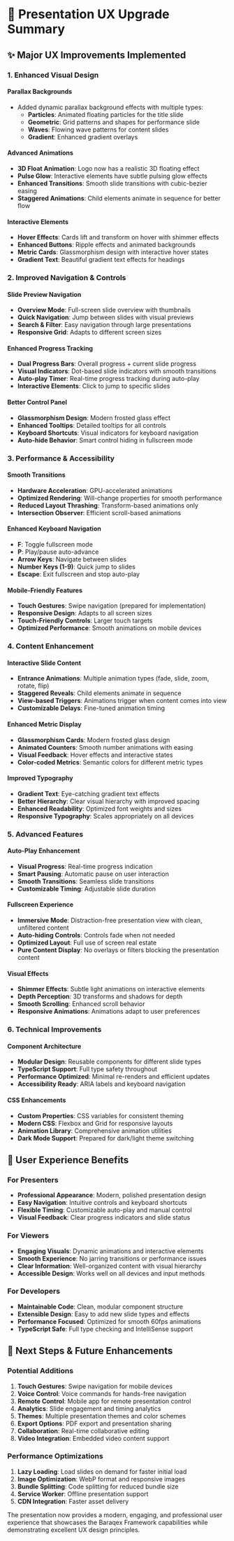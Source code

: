 # 🎨 Presentation UX Upgrade Summary

## ✨ Major UX Improvements Implemented

### 1. **Enhanced Visual Design**

#### **Parallax Backgrounds**
- Added dynamic parallax background effects with multiple types:
  - **Particles**: Animated floating particles for the title slide
  - **Geometric**: Grid patterns and shapes for performance slide
  - **Waves**: Flowing wave patterns for content slides
  - **Gradient**: Enhanced gradient overlays

#### **Advanced Animations**
- **3D Float Animation**: Logo now has a realistic 3D floating effect
- **Pulse Glow**: Interactive elements have subtle pulsing glow effects
- **Enhanced Transitions**: Smooth slide transitions with cubic-bezier easing
- **Staggered Animations**: Child elements animate in sequence for better flow

#### **Interactive Elements**
- **Hover Effects**: Cards lift and transform on hover with shimmer effects
- **Enhanced Buttons**: Ripple effects and animated backgrounds
- **Metric Cards**: Glassmorphism design with interactive hover states
- **Gradient Text**: Beautiful gradient text effects for headings

### 2. **Improved Navigation & Controls**

#### **Slide Preview Navigation**
- **Overview Mode**: Full-screen slide overview with thumbnails
- **Quick Navigation**: Jump between slides with visual previews
- **Search & Filter**: Easy navigation through large presentations
- **Responsive Grid**: Adapts to different screen sizes

#### **Enhanced Progress Tracking**
- **Dual Progress Bars**: Overall progress + current slide progress
- **Visual Indicators**: Dot-based slide indicators with smooth transitions
- **Auto-play Timer**: Real-time progress tracking during auto-play
- **Interactive Elements**: Click to jump to specific slides

#### **Better Control Panel**
- **Glassmorphism Design**: Modern frosted glass effect
- **Enhanced Tooltips**: Detailed tooltips for all controls
- **Keyboard Shortcuts**: Visual indicators for keyboard navigation
- **Auto-hide Behavior**: Smart control hiding in fullscreen mode

### 3. **Performance & Accessibility**

#### **Smooth Transitions**
- **Hardware Acceleration**: GPU-accelerated animations
- **Optimized Rendering**: Will-change properties for smooth performance
- **Reduced Layout Thrashing**: Transform-based animations only
- **Intersection Observer**: Efficient scroll-based animations

#### **Enhanced Keyboard Navigation**
- **F**: Toggle fullscreen mode
- **P**: Play/pause auto-advance
- **Arrow Keys**: Navigate between slides
- **Number Keys (1-9)**: Quick jump to slides
- **Escape**: Exit fullscreen and stop auto-play

#### **Mobile-Friendly Features**
- **Touch Gestures**: Swipe navigation (prepared for implementation)
- **Responsive Design**: Adapts to all screen sizes
- **Touch-Friendly Controls**: Larger touch targets
- **Optimized Performance**: Smooth animations on mobile devices

### 4. **Content Enhancement**

#### **Interactive Slide Content**
- **Entrance Animations**: Multiple animation types (fade, slide, zoom, rotate, flip)
- **Staggered Reveals**: Child elements animate in sequence
- **View-based Triggers**: Animations trigger when content comes into view
- **Customizable Delays**: Fine-tuned animation timing

#### **Enhanced Metric Display**
- **Glassmorphism Cards**: Modern frosted glass design
- **Animated Counters**: Smooth number animations with easing
- **Visual Feedback**: Hover effects and interactive states
- **Color-coded Metrics**: Semantic colors for different metric types

#### **Improved Typography**
- **Gradient Text**: Eye-catching gradient text effects
- **Better Hierarchy**: Clear visual hierarchy with improved spacing
- **Enhanced Readability**: Optimized font weights and sizes
- **Responsive Typography**: Scales appropriately on all devices

### 5. **Advanced Features**

#### **Auto-Play Enhancement**
- **Visual Progress**: Real-time progress indication
- **Smart Pausing**: Automatic pause on user interaction
- **Smooth Transitions**: Seamless slide transitions
- **Customizable Timing**: Adjustable slide duration

#### **Fullscreen Experience**
- **Immersive Mode**: Distraction-free presentation view with clean, unfiltered content
- **Auto-hiding Controls**: Controls fade when not needed
- **Optimized Layout**: Full use of screen real estate
- **Pure Content Display**: No overlays or filters blocking the presentation content

#### **Visual Effects**
- **Shimmer Effects**: Subtle light animations on interactive elements
- **Depth Perception**: 3D transforms and shadows for depth
- **Smooth Scrolling**: Enhanced scroll behavior
- **Responsive Animations**: Animations adapt to user preferences

### 6. **Technical Improvements**

#### **Component Architecture**
- **Modular Design**: Reusable components for different slide types
- **TypeScript Support**: Full type safety throughout
- **Performance Optimized**: Minimal re-renders and efficient updates
- **Accessibility Ready**: ARIA labels and keyboard navigation

#### **CSS Enhancements**
- **Custom Properties**: CSS variables for consistent theming
- **Modern CSS**: Flexbox and Grid for responsive layouts
- **Animation Library**: Comprehensive animation utilities
- **Dark Mode Support**: Prepared for dark/light theme switching

## 🎯 User Experience Benefits

### **For Presenters**
- **Professional Appearance**: Modern, polished presentation design
- **Easy Navigation**: Intuitive controls and keyboard shortcuts
- **Flexible Timing**: Customizable auto-play and manual control
- **Visual Feedback**: Clear progress indicators and slide status

### **For Viewers**
- **Engaging Visuals**: Dynamic animations and interactive elements
- **Smooth Experience**: No jarring transitions or performance issues
- **Clear Information**: Well-organized content with visual hierarchy
- **Accessible Design**: Works well on all devices and input methods

### **For Developers**
- **Maintainable Code**: Clean, modular component structure
- **Extensible Design**: Easy to add new slide types and effects
- **Performance Focused**: Optimized for smooth 60fps animations
- **TypeScript Safe**: Full type checking and IntelliSense support

## 🚀 Next Steps & Future Enhancements

### **Potential Additions**
1. **Touch Gestures**: Swipe navigation for mobile devices
2. **Voice Control**: Voice commands for hands-free navigation
3. **Remote Control**: Mobile app for remote presentation control
4. **Analytics**: Slide engagement and timing analytics
5. **Themes**: Multiple presentation themes and color schemes
6. **Export Options**: PDF export and presentation sharing
7. **Collaboration**: Real-time collaborative editing
8. **Video Integration**: Embedded video content support

### **Performance Optimizations**
1. **Lazy Loading**: Load slides on demand for faster initial load
2. **Image Optimization**: WebP format and responsive images
3. **Bundle Splitting**: Code splitting for reduced bundle size
4. **Service Worker**: Offline presentation support
5. **CDN Integration**: Faster asset delivery

The presentation now provides a modern, engaging, and professional user experience that showcases the Baraqex Framework capabilities while demonstrating excellent UX design principles.
